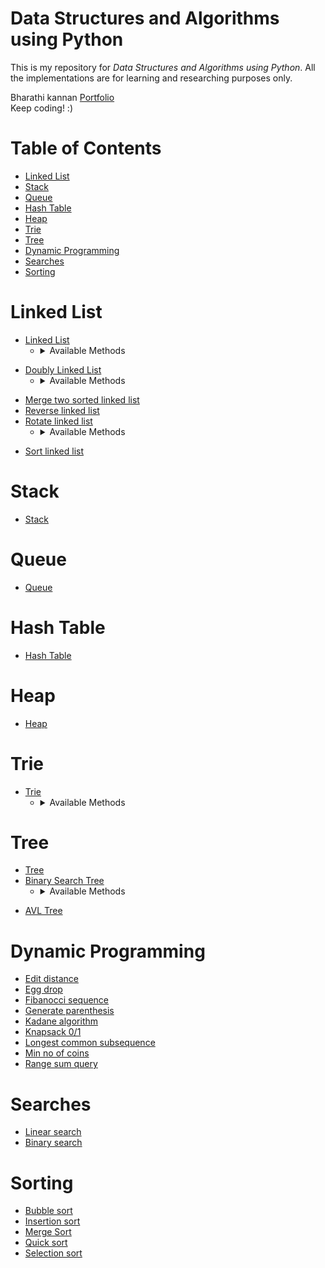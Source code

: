# Data Structures and Algorithms using Python <!-- omit in toc -->

This is my repository for *Data Structures and Algorithms using Python*. All the implementations are for learning and researching purposes only.

Bharathi kannan
<a href="https://bharathikannann.github.io/" target="_blank">Portfolio</a><br>
Keep coding! :)
<!-- # Data Structures

> A data structure is a particular way of organizing and storing data in a computer so that it can be accessed and modified efficiently.

More precisely, a data structure is a collection of data values, the relationships among them, and the functions or operations that can be applied to the data.

# Algorithms

> Algorithm is a finite sequence of well-defined, computer-implementable instructions, typically to solve a class of specific problems or to perform a computation.

Algorithms are always unambiguous and are used as specifications for performing calculations, data processing, automated reasoning, and other tasks.
 -->
# Table of Contents <!-- omit in toc -->
- [Linked List](#linked-list)
- [Stack](#stack)
- [Queue](#queue)
- [Hash Table](#hash-table)
- [Heap](#heap)
- [Trie](#trie)
- [Tree](#tree)
- [Dynamic Programming](#dynamic-programming)
- [Searches](#searches)
- [Sorting](#sorting)

# Linked List

- [Linked List](linked_list/linked_list.py)  
  - <details>
    <summary>Available Methods</summary>
    
    - delete() 
    - deleteAlternateNodes() 
    - deleteGreaterValuesOnRight() 
    - deleteList() 
    - getCountOfValue() 
    - getMiddleElement() 
    - ifNodeExists() 
    - insertAtFirst() 
    - insertAtLast() 
    - insertAtPosition() 
    - isFirstSecondHalfMatch() 
    - isPalindrome() 
    - length() 
    - moveLastNodeToFront() 
    - pairwiseSwapElements() 
    - reverse() 
    - reverseRecursion() 
    - rotateAntiClockwise() 
    - rotateCloclwise() 
    - show()
    </details>
<span></span> 

- [Doubly Linked List](linked_list/doubly_linked_list.py)  
  - <details>
    <summary>Available Methods</summary>

    - delete() 
    - insertAtFirst() 
    - insertAtLast() 
    - insertAtPosition() 
    - length() 
    - reversePrint() 
    - show()
    </details>
<span></span>

- [Merge two sorted linked list](linked_list/merge_two_sorted_linked_lists.py)
- [Reverse linked list](linked_list/reversing_linked_list.py)
- [Rotate linked list](linked_list/rotating_linked_list.py)
  - <details>
    <summary>Available Methods</summary>

    - rotateClockwise()
    - rotateAntiClocwise()
    </details>
<span></span> 

- [Sort linked list](linked_list/sorting_linked_list.py)

# Stack

- [Stack](stack/stack.py)

# Queue

- [Queue](queue/queue.py)

# Hash Table

- [Hash Table](hashing/hash_table.py)
  
# Heap

- [Heap](heaps/heap.py)

# Trie

- [Trie](trie/trie.py)
  - <details>
    <summary>Available Methods</summary>

    - add()
    - search()
    - show()
    </details>
<span></span> 

# Tree

- [Tree](trees/tree.py)
- [Binary Search Tree](trees/binary_search_tree.py)
  - <details>
    <summary>Available Methods</summary>

    - delete() 
    - empty() 
    - getDiffEvenOddRows() 
    - getLevelOfNode() 
    - height() 
    - ifMirrorStructureTree() 
    - ifMirrorTree() 
    - ifSameStructureTree() 
    - ifSameTree() 
    - inorderUsingStack() 
    - insert() 
    - isFoldable() 
    - isIdentical() 
    - leftSideOfTree() 
    - levelOrderTraversal() 
    - levelOrderTraversalLineByLine() 
    - levelWiseSum() 
    - maxWidth() 
    - mirrorTree() 
    - noOfNodes() 
    - postorder() 
    - preorder() 
    - printAtGivenLevel() 
    - printBetweenTwoLevels() 
    - printLeaves() 
    - recursiveSearch() 
    - reverseLevelOrderTraversal() 
    - rightSideOfTree() 
    - search() 
    - spiralOrder() 
    - sum()
    </details>
<span></span> 

- [AVL Tree](trees/avl_tree.py)

# Dynamic Programming

- [Edit distance](dynamic_programming/edit_distance.py)
- [Egg drop](dynamic_programming/egg_drop.py)
- [Fibanocci sequence](dynamic_programming/fibanocci_sequence.py)
- [Generate parenthesis](dynamic_programming/generate_parenthesis.py) 
- [Kadane algorithm](dynamic_programming/kadane_algorithm.py)
- [Knapsack 0/1](dynamic_programming/knapsack01.py) 
- [Longest common subsequence](dynamic_programming/longest_common_subsequence.py)
- [Min no of coins](dynamic_programming/min_no_of_coins.py)
- [Range sum query](dynamic_programming/range_sum_query.py)

# Searches

- [Linear search](searching/linear_search.py)
- [Binary search](searching/binary_search.py)

# Sorting

- [Bubble sort](sorting/bubble_sort.py)
- [Insertion sort](sorting/insertion_sort.py)
- [Merge Sort](sorting/merge_sort.py)
- [Quick sort](sorting/quick_sort.py)
- [Selection sort](sorting/selection_sort.py)